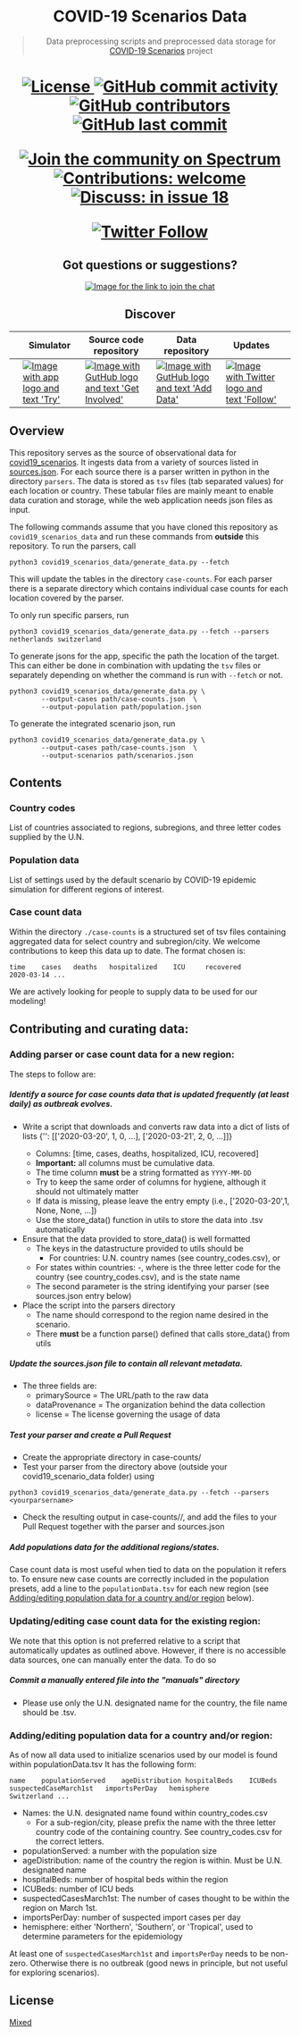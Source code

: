 <h1 align="center">
  COVID-19 Scenarios Data
</h1>

<blockquote>
  <p align="center">
    Data preprocessing scripts and preprocessed data storage for
    <a href="https://github.com/neherlab/covid19_scenarios">COVID-19 Scenarios</a> project
  </p>
</blockquote>

<h1 align="center" />

<p align="center">
  <a href="https://github.com/neherlab/covid19_scenarios_data/blob/master/LICENSE">
    <img src="https://img.shields.io/badge/license-mixed-yellow.svg" alt="License" />
  </a>

  <a href="https://github.com/neherlab/covid19_scenarios_data/commits">
    <img
      src="https://img.shields.io/github/commit-activity/m/neherlab/covid19_scenarios_data"
      alt="GitHub commit activity"
    />
  </a>

  <a href="https://github.com/neherlab/covid19_scenarios_data/graphs/contributors">
    <img
      src="https://img.shields.io/github/contributors/neherlab/covid19_scenarios_data?logo=github&label=data%20contributors"
      alt="GitHub contributors"
    />
  </a>

  <a href="https://github.com/neherlab/covid19_scenarios_data/commits">
    <img
      src="https://img.shields.io/github/last-commit/neherlab/covid19_scenarios_data?logo=github"
      alt="GitHub last commit"
    />
  </a>
</p>

<p align="center">
  <a href="https://spectrum.chat/covid19-scenarios/general/questions-discussions~8d49f461-a890-4beb-84f7-2d6ed0ae503a">
    <img alt="Join the community on Spectrum" src="https://withspectrum.github.io/badge/badge.svg" />
  </a>
  <a href="https://github.com/neherlab/covid19_scenarios_data/issues">
    <img src="https://img.shields.io/badge/contributions-are%20welcome-%234295f5.svg" alt="Contributions: welcome" />
  </a>
  <a href="https://github.com/neherlab/covid19_scenarios/issues/18">
    <img
      src="https://img.shields.io/badge/questions%20and%20discussions-in%20issue%20%2318-%235bd9b1.svg"
      alt="Discuss: in issue 18"
    />
  </a>
</p>

<p align="center">
  <a href="https://twitter.com/richardneher">
    <img src="https://img.shields.io/twitter/follow/richardneher?style=social" alt="Twitter Follow" />
  </a>
</p>

<h2 align="center">
Got questions or suggestions?
</h2>

<p align="center">
  <a
    alt="Link to join the chat"
    href="https://spectrum.chat/covid19-scenarios/general/questions-discussions~8d49f461-a890-4beb-84f7-2d6ed0ae503a"
  >
    <img
      alt="Image for the link to join the chat"
      src="https://user-images.githubusercontent.com/9403403/77235704-691ec480-6bb8-11ea-985d-82ec87cfdcdf.png"
    />
  </a>
</p>

<h2 align="center">
Discover
</h2>

<p align="center" width="99%">
<table width="100%">

<thead>
<tr>
<th>    </th>
<th>Simulator</th>
<th>Source code repository</th>
<th>Data repository</th>
<th>Updates</th>
<th>    </th>
</tr>
</thead>

<tbody>

<tr>

<td></td>

<td>
<a alt="Link to the app" href="https://neherlab.org/covid19/">
<img
  alt="Image with app logo and text 'Try'"
  src="https://user-images.githubusercontent.com/9403403/77235707-6ae88800-6bb8-11ea-90ff-22db107b6045.png"
/>
</a>
</td>

<td>
<a alt="Link to the main repo" href="https://github.com/neherlab/covid19_scenarios">
<img
  alt="Image with GutHub logo and text 'Get Involved'"
  src="https://user-images.githubusercontent.com/9403403/77235706-6a4ff180-6bb8-11ea-8390-99b100d8035c.png"
/>
</a>
</td>

<td>
<a alt="Link to the data repo" href="https://github.com/neherlab/covid19_scenarios_data">
<img
  alt="Image with GutHub logo and text 'Add Data'"
  src="https://user-images.githubusercontent.com/9403403/77235705-69b75b00-6bb8-11ea-8b21-f4aaf0ec60e7.png"
/>
</a>
</td>

<td>
<a alt="Link to Twitter" href="https://twitter.com/richardneher">
<img
  alt="Image with Twitter logo and text 'Follow'"
  src="https://user-images.githubusercontent.com/9403403/77235708-6b811e80-6bb8-11ea-80db-ecbc2185fb8b.png"
/>
</a>
</td>

<td></td>

</tr>

</tbody>

</table>
</p>

## Overview

This repository serves as the source of observational data for [covid19_scenarios](https://neherlab.org/covid19/).
It ingests data from a variety of sources listed in [sources.json](sources.json).
For each source there is a parser written in python in the directory `parsers`.
The data is stored as `tsv` files (tab separated values) for each location or country.
These tabular files are mainly meant to enable data curation and storage, while the web application needs json files as input.

The following commands assume that you have cloned this repository as `covid19_scenarios_data` and run these commands from **outside** this repository.
To run the parsers, call

```shell
python3 covid19_scenarios_data/generate_data.py --fetch
```

This will update the tables in the directory `case-counts`.
For each parser there is a separate directory which contains individual case counts for each location covered by the parser.

To only run specific parsers, run

```shell
python3 covid19_scenarios_data/generate_data.py --fetch --parsers netherlands switzerland
```

To generate jsons for the app, specific the path the location of the target. This can either be done in combination with updating the `tsv` files or separately depending on whether the command is run with `--fetch` or not.

```shell
python3 covid19_scenarios_data/generate_data.py \
        --output-cases path/case-counts.json  \
        --output-population path/population.json
```

To generate the integrated scenario json, run

```shell
python3 covid19_scenarios_data/generate_data.py \
        --output-cases path/case-counts.json  \
        --output-scenarios path/scenarios.json
```


## Contents

### Country codes

List of countries associated to regions, subregions, and three letter codes supplied by the U.N.

### Population data

List of settings used by the default scenario by COVID-19 epidemic simulation for different regions of interest.

### Case count data

Within the directory `./case-counts` is a structured set of tsv files containing aggregated data for select country and subregion/city.
We welcome contributions to keep this data up to date.
The format chosen is:

```
time    cases   deaths   hospitalized    ICU     recovered
2020-03-14 ...
```

We are actively looking for people to supply data to be used for our modeling!

## Contributing and curating data:

### Adding parser or case count data for a new region:

The steps to follow are:

##### Identify a source for case counts data that is updated frequently (at least daily) as outbreak evolves.

-   Write a script that downloads and converts raw data into a dict of lists of lists {'<country>': [['2020-03-20', 1, 0, ...], ['2020-03-21', 2, 0, ...]]}
    -   Columns: [time, cases, deaths, hospitalized, ICU, recovered]
    -   **Important:** all columns must be cumulative data.
    -   The time column **must** be a string formatted as `YYYY-MM-DD`
    -   Try to keep the same order of columns for hygiene, although it should not ultimately matter
    -   If data is missing, please leave the entry empty (i.e., ['2020-03-20',1, None, None, ...])
    -   Use the store_data() function in utils to store the data into .tsv automatically
-   Ensure that the data provided to store_data() is well formatted
    -   The keys in the datastructure provided to utils should be
        -   For countries: U.N. country names (see country_codes.csv), or
	-   For states within countries: <TLC>-<state>, where <TLC> is the three letter code for the country (see country_codes.csv), and <state> is the state name
    -   The second parameter is the string identifying your parser (see sources.json entry below)
-   Place the script into the parsers directory
    -   The name should correspond to the region name desired in the scenario.
    -   There **must** be a function parse() defined that calls store_data() from utils

##### Update the _sources.json_ file to contain all relevant metadata.

-   The three fields are:
    -   primarySource = The URL/path to the raw data
    -   dataProvenance = The organization behind the data collection
    -   license = The license governing the usage of data

##### Test your parser and create a Pull Request

-   Create the appropriate directory in case-counts/
-   Test your parser from the directory above (outside your covid19_scenario_data folder) using

```shell
python3 covid19_scenarios_data/generate_data.py --fetch --parsers <yourparsername>
```

-   Check the resulting output in case-counts/<yourparsername>/, and add the files to your Pull Request together with the parser and sources.json

##### Add populations data for the additional regions/states.

Case count data is most useful when tied to data on the population it refers to. To ensure new case counts are correctly included in the population presets, add a line to the `populationData.tsv` for each new region (see [Adding/editing population data for a country and/or region](#adding/editing-population-data-for-a-country-and/or-region) below).

### Updating/editing case count data for the existing region:

We note that this option is not preferred relative to a script that automatically updates as outlined above.
However, if there is no accessible data sources, one can manually enter the data. To do so

##### Commit a manually entered file into the "manuals" directory

-   Please use only the U.N. designated name for the country, the file name should be <country>.tsv.

### Adding/editing population data for a country and/or region:

As of now all data used to initialize scenarios used by our model is found within populationData.tsv
It has the following form:

    name    populationServed    ageDistribution hospitalBeds    ICUBeds suspectedCaseMarch1st   importsPerDay   hemisphere
    Switzerland ...

-   Names: the U.N. designated name found within country_codes.csv
    -   For a sub-region/city, please prefix the name with the three letter country code of the containing country. See country_codes.csv for the correct letters.
-   populationServed: a number with the population size
-   ageDistribution: name of the country the region is within. Must be U.N. designated name
-   hospitalBeds: number of hospital beds within the region
-   ICUBeds: number of ICU beds
-   suspectedCasesMarch1st: The number of cases thought to be within the region on March 1st.
-   importsPerDay: number of suspected import cases per day
-   hemisphere: either 'Northern', 'Southern', or 'Tropical', used to determine parameters for the epidemiology

At least one of `suspectedCasesMarch1st` and `importsPerDay` needs to be non-zero. Otherwise there is no outbreak (good news in principle, but not useful for exploring scenarios).

## License

[Mixed](LICENSE)
